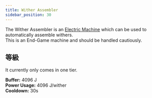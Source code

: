 ```yaml
---
title: Wither Assembler
sidebar_position: 30
---
```


The Wither Assembler is an [Electric Machine](../Electric-Machines.md) which can be used to automatically assemble withers.  
This is an End-Game machine and should be handled cautiously.

## 等級

It currently only comes in one tier.

**Buffer:** 4096 J  
**Power Usage:** 4096 J/wither  
**Cooldown:** 30s

